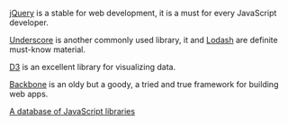 [jQuery](https://jquery.com/) is a stable for web development, it is a must for every JavaScript developer.

[Underscore](http://underscorejs.org/) is another commonly used library, it and [Lodash](https://lodash.com/) are definite must-know material.

[D3](http://d3js.org/) is an excellent library for visualizing data.

[Backbone](http://backbonejs.org/) is an oldy but a goody, a tried and true framework for building web apps.

[A database of JavaScript libraries](https://www.javascripting.com/)